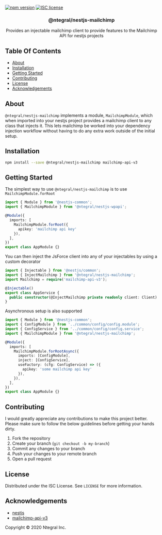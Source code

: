 [![npm version](http://img.shields.io/npm/v/@ntegral/nestjs-mailchimp.svg?style=flat)](https://npmjs.org/package/@ntegral/nestjs-mailchimp "View this project on npm")
[![ISC license](http://img.shields.io/badge/license-ISC-brightgreen.svg)](http://opensource.org/licenses/ISC)


<p align="center">
  <h3 align="center">
    @ntegral/nestjs-mailchimp
  </h3>

  <p align="center">
    Provides an injectable mailchimp client to provide features to the Mailchimp API for nestjs projects
  </p>
</p>

## Table Of Contents

- [About](#about)
- [Installation](#installation)
- [Getting Started](#getting-started)
- [Contributing](#contributing)
- [License](#license)
- [Acknowledgements](#acknowledgements)

## About

`@ntegral/nestjs-mailchimp` implements a module, `MailchimpModule`, which when imported into
your nestjs project provides a mailchimp client to any class that injects it. This
lets mailchimp be worked into your dependency injection workflow without having to
do any extra work outside of the initial setup.

## Installation

```bash
npm install --save @ntegral/nestjs-mailchimp mailchimp-api-v3
```

## Getting Started

The simplest way to use `@ntegral/nestjs-mailchimp` is to use `MailchimpModule.forRoot`

```typescript
import { Module } from '@nestjs-common';
import { MailchimpModule } from '@ntegral/nestjs-wpapi';

@Module({
  imports: [
    MailchimpModule.forRoot({
      apikey: 'mailchimp api key'
    }),
  ],
})
export class AppModule {}
```

You can then inject the JsForce client into any of your injectables by using a
custom decorator

```typescript
import { Injectable } from '@nestjs/common';
import { InjectMailchimp } from '@ntegral/nestjs-mailchimp';
import Mailchimp = require('mailchimp-api-v3');

@Injectable()
export class AppService {
  public constructor(@InjectMailchimp private readonly client: Client) {}
}
```

Asynchronous setup is also supported

```typescript
import { Module } from '@nestjs-common';
import { ConfigModule } from '../common/config/config.module';
import { ConfigService } from '../common/config/config.service';
import { MailchimpModule } from '@ntegral/nestjs-mailchimp';

@Module({
  imports: [
    MailchimpModule.forRootAsync({
      imports: [ConfigModule],  
      inject: [ConfigService],
      useFactory: (cfg: ConfigService) => ({
        apikey: 'some mailchimp api key'
      }),
    }),
  ],
})
export class AppModule {}
```

## Contributing

I would greatly appreciate any contributions to make this project better. Please
make sure to follow the below guidelines before getting your hands dirty.

1. Fork the repository
2. Create your branch (`git checkout -b my-branch`)
3. Commit any changes to your branch
4. Push your changes to your remote branch
5. Open a pull request

## License

Distributed under the ISC License. See `LICENSE` for more information.

## Acknowledgements

- [nestjs](https://nestjs.com)
- [mailchimp-api-v3](https://github.com/thorning/node-mailchimp)

Copyright &copy; 2020 Ntegral Inc.
